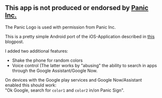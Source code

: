 ## This app is **not** produced or endorsed by <a href="https://panic.com">Panic Inc.</a>

The Panic Logo is used with permission from Panic Inc.

This is a pretty simple Android port of the iOS-Application described in [this](https://panic.com/blog/the-panic-sign/) blogpost.

I added two additional features:
 - Shake the phone for random colors
 - Voice control
(The latter works by "abusing" the ability to search in apps through the Google Assistant/Google Now.

On devices with the Google play services and Google Now/Assistant enabled this should work:  
"Ok Google, search for `color1` and `color2` in/on Panic Sign".
